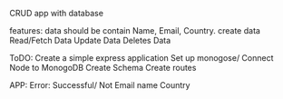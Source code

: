 CRUD app with database

features:
data should be contain Name, Email, Country.
    create data
    Read/Fetch Data
    Update Data
    Deletes Data

ToDO:
Create a simple express application
Set up monogose/ Connect Node to MonogoDB
Create Schema
Create routes


APP:
    Error: Successful/ Not
    Email
    name
    Country